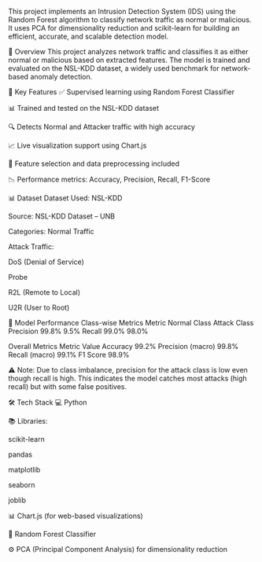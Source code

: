 This project implements an Intrusion Detection System (IDS) using the Random Forest algorithm to classify network traffic as normal or malicious. It uses PCA for dimensionality reduction and scikit-learn for building an efficient, accurate, and scalable detection model.

📘 Overview
This project analyzes network traffic and classifies it as either normal or malicious based on extracted features. The model is trained and evaluated on the NSL-KDD dataset, a widely used benchmark for network-based anomaly detection.



🧠 Key Features
✅ Supervised learning using Random Forest Classifier

📊 Trained and tested on the NSL-KDD dataset

🔍 Detects Normal and Attacker traffic with high accuracy

📈 Live visualization support using Chart.js

🧼 Feature selection and data preprocessing included

📉 Performance metrics: Accuracy, Precision, Recall, F1-Score





📊 Dataset
Dataset Used: NSL-KDD

Source: NSL-KDD Dataset – UNB

Categories:
Normal Traffic

Attack Traffic:

DoS (Denial of Service)

Probe

R2L (Remote to Local)

U2R (User to Root)




🎯 Model Performance
Class-wise Metrics
Metric	Normal Class	Attack Class
Precision	99.8%	9.5%
Recall	99.0%	98.0%

Overall Metrics
Metric	Value
Accuracy	99.2%
Precision (macro)	99.8%
Recall (macro)	99.1%
F1 Score	98.9%

⚠️ Note: Due to class imbalance, precision for the attack class is low even though recall is high. This indicates the model catches most attacks (high recall) but with some false positives.




🛠️ Tech Stack
💻 Python

📚 Libraries:

scikit-learn

pandas

matplotlib

seaborn

joblib

📊 Chart.js (for web-based visualizations)

🧠 Random Forest Classifier

⚙️ PCA (Principal Component Analysis) for dimensionality reduction
